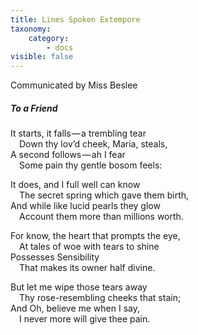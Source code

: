 ```yaml
---
title: Lines Spoken Extempore
taxonomy:
    category:
        - docs
visible: false
---
```


<div class="author">Communicated by Miss Beslee</div>

##### To a Friend

It starts, it falls — a trembling tear  
&emsp;Down thy lov’d cheek, Maria, steals,  
A second follows — ah I fear  
&emsp;Some pain thy gentle bosom feels:  

It does, and I full well can know  
&emsp;The secret spring which gave them birth,  
And while like lucid pearls they glow  
&emsp;Account them more than millions worth.

For know, the heart that prompts the eye,  
&emsp;At tales of woe with tears to shine  
Possesses Sensibility  
&emsp;That makes its owner half divine.  

But let me wipe those tears away  
&emsp;Thy rose-resembling cheeks that stain;  
And Oh, believe me when I say,  
&emsp;I never more will give thee pain.